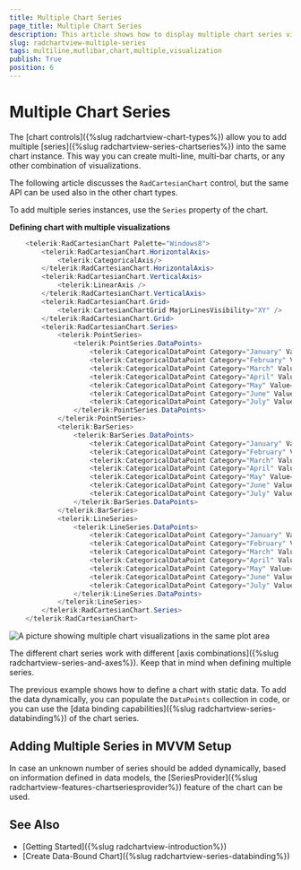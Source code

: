 ```yaml
---
title: Multiple Chart Series
page_title: Multiple Chart Series
description: This article shows how to display multiple chart series visualization in the same RadChartView plot area.
slug: radchartview-multiple-series
tags: multiline,mutlibar,chart,multiple,visualization
publish: True
position: 6
---
```


# Multiple Chart Series

The [chart controls]({%slug radchartview-chart-types%}) allow you to add multiple [series]({%slug radchartview-series-chartseries%}) into the same chart instance. This way you can create multi-line, multi-bar charts, or any other combination of visualizations.

The following article discusses the `RadCartesianChart` control, but the same API can be used also in the other chart types.

To add multiple series instances, use the `Series` property of the chart.

__Defining chart with multiple visualizations__
```C#
	<telerik:RadCartesianChart Palette="Windows8">
		<telerik:RadCartesianChart.HorizontalAxis>
			<telerik:CategoricalAxis/>
		</telerik:RadCartesianChart.HorizontalAxis>
		<telerik:RadCartesianChart.VerticalAxis>
			<telerik:LinearAxis />
		</telerik:RadCartesianChart.VerticalAxis>
		<telerik:RadCartesianChart.Grid>
			<telerik:CartesianChartGrid MajorLinesVisibility="XY" />
		</telerik:RadCartesianChart.Grid>
		<telerik:RadCartesianChart.Series>
			<telerik:PointSeries>
				<telerik:PointSeries.DataPoints>                       
					<telerik:CategoricalDataPoint Category="January" Value="3" />
					<telerik:CategoricalDataPoint Category="February" Value="9" />
					<telerik:CategoricalDataPoint Category="March" Value="15" />
					<telerik:CategoricalDataPoint Category="April" Value="16" />
					<telerik:CategoricalDataPoint Category="May" Value="12" />
					<telerik:CategoricalDataPoint Category="June" Value="14" />
					<telerik:CategoricalDataPoint Category="July" Value="7" />
				</telerik:PointSeries.DataPoints>
			</telerik:PointSeries>
			<telerik:BarSeries>
				<telerik:BarSeries.DataPoints>
					<telerik:CategoricalDataPoint Category="January" Value="2" />
					<telerik:CategoricalDataPoint Category="February" Value="5" />
					<telerik:CategoricalDataPoint Category="March" Value="3" />
					<telerik:CategoricalDataPoint Category="April" Value="10" />
					<telerik:CategoricalDataPoint Category="May" Value="9" />
					<telerik:CategoricalDataPoint Category="June" Value="7" />
					<telerik:CategoricalDataPoint Category="July" Value="1" />
				</telerik:BarSeries.DataPoints>
			</telerik:BarSeries>
			<telerik:LineSeries>
				<telerik:LineSeries.DataPoints>
					<telerik:CategoricalDataPoint Category="January" Value="2" />
					<telerik:CategoricalDataPoint Category="February" Value="5" />
					<telerik:CategoricalDataPoint Category="March" Value="3" />
					<telerik:CategoricalDataPoint Category="April" Value="10" />
					<telerik:CategoricalDataPoint Category="May" Value="9" />
					<telerik:CategoricalDataPoint Category="June" Value="7" />
					<telerik:CategoricalDataPoint Category="July" Value="1" />
				</telerik:LineSeries.DataPoints>
			</telerik:LineSeries>
		</telerik:RadCartesianChart.Series>
	</telerik:RadCartesianChart>
```

![A picture showing multiple chart visualizations in the same plot area](images/radchartview-multiple-series-0.png)

The different chart series work with different [axis combinations]({%slug radchartview-series-and-axes%}). Keep that in mind when defining multiple series. 

The previous example shows how to define a chart with static data. To add the data dynamically, you can populate the `DataPoints` collection in code, or you can use the [data binding capabilities]({%slug radchartview-series-databinding%}) of the chart series.

## Adding Multiple Series in MVVM Setup

In case an unknown number of series should be added dynamically, based on information defined in data models, the [SeriesProvider]({%slug radchartview-features-chartseriesprovider%}) feature of the chart can be used.
	
## See Also
* [Getting Started]({%slug radchartview-introduction%})
* [Create Data-Bound Chart]({%slug radchartview-series-databinding%})
